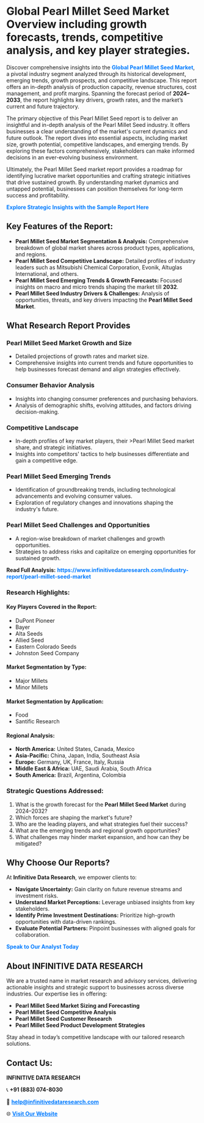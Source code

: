 <h1>Global Pearl Millet Seed Market Overview including growth forecasts, trends, competitive analysis, and key player strategies.</h1>
<p>
Discover comprehensive insights into the 
<a href="https://www.infinitivedataresearch.com/industry-report/pearl-millet-seed-market" rel="dofollow" style="color: #007BFF; text-decoration: none;"><strong>Global Pearl Millet Seed Market</strong></a>, a pivotal industry segment analyzed through its historical development, emerging trends, growth prospects, and competitive landscape. This report offers an in-depth analysis of production capacity, revenue structures, cost management, and profit margins. Spanning the forecast period of <strong>2024–2033</strong>, the report highlights key drivers, growth rates, and the market’s current and future trajectory.
</p>
<p>
The primary objective of this Pearl Millet Seed report is to deliver an insightful and in-depth analysis of the Pearl Millet Seed industry. It offers businesses a clear understanding of the market's current dynamics and future outlook. The report dives into essential aspects, including market size, growth potential, competitive landscapes, and emerging trends. By exploring these factors comprehensively, stakeholders can make informed decisions in an ever-evolving business environment.
</p>
<p>
Ultimately, the Pearl Millet Seed market report provides a roadmap for identifying lucrative market opportunities and crafting strategic initiatives that drive sustained growth. By understanding market dynamics and untapped potential, businesses can position themselves for long-term success and profitability.
</p>
<p>
<a href="https://www.infinitivedataresearch.com/request-sample/reportId=105149" style="color: #007BFF; text-decoration: none;"><strong>Explore Strategic Insights with the Sample Report Here</strong></a>
</p>

<h2>Key Features of the Report:</h2>
<ul>
<li><strong>Pearl Millet Seed Market Segmentation & Analysis:</strong> Comprehensive breakdown of global market shares across product types, applications, and regions.</li>
<li><strong>Pearl Millet Seed Competitive Landscape:</strong> Detailed profiles of industry leaders such as Mitsubishi Chemical Corporation, Evonik, Altuglas International, and others.</li>
<li><strong>Pearl Millet Seed Emerging Trends & Growth Forecasts:</strong> Focused insights on macro and micro trends shaping the market till <strong>2032</strong>.</li>
<li><strong>Pearl Millet Seed Industry Drivers & Challenges:</strong> Analysis of opportunities, threats, and key drivers impacting the <strong>Pearl Millet Seed Market</strong>.</li>
</ul>

<h2>What Research Report Provides</h2>
<h3>Pearl Millet Seed Market Growth and Size</h3>
<ul>
<li>Detailed projections of growth rates and market size.</li>
<li>Comprehensive insights into current trends and future opportunities to help businesses forecast demand and align strategies effectively.</li>
</ul>

<h3>Consumer Behavior Analysis</h3>
<ul>
<li>Insights into changing consumer preferences and purchasing behaviors.</li>
<li>Analysis of demographic shifts, evolving attitudes, and factors driving decision-making.</li>
</ul>

<h3>Competitive Landscape</h3>
<ul>
<li>In-depth profiles of key market players, their >Pearl Millet Seed market share, and strategic initiatives.</li>
<li>Insights into competitors' tactics to help businesses differentiate and gain a competitive edge.</li>
</ul>

<h3>Pearl Millet Seed Emerging Trends</h3>
<ul>
<li>Identification of groundbreaking trends, including technological advancements and evolving consumer values.</li>
<li>Exploration of regulatory changes and innovations shaping the industry's future.</li>
</ul>

<h3>Pearl Millet Seed Challenges and Opportunities</h3>
<ul>
<li>A region-wise breakdown of market challenges and growth opportunities.</li>
<li>Strategies to address risks and capitalize on emerging opportunities for sustained growth.</li>
</ul>
<p><strong>Read Full Analysis:</strong> <a href="https://www.infinitivedataresearch.com/industry-report/pearl-millet-seed-market" rel="dofollow" style="color: #007BFF; text-decoration: none;"><strong>https://www.infinitivedataresearch.com/industry-report/pearl-millet-seed-market</strong></a></p>
<h3>Research Highlights:</h3>
<h4>Key Players Covered in the Report:</h4>
<ul><li>DuPont Pioneer</li><li>Bayer</li><li>Alta Seeds</li><li>Allied Seed</li><li>Eastern Colorado Seeds</li><li>Johnston Seed Company</li></ul>
<h4>Market Segmentation by Type:</h4>
<ul><li>Major Millets</li><li>Minor Millets</li></ul>
<h4>Market Segmentation by Application:</h4>
<ul><li>Food</li><li>Santific Research</li></ul>

<h4>Regional Analysis:</h4>
<ul>
<li><strong>North America:</strong> United States, Canada, Mexico</li>
<li><strong>Asia-Pacific:</strong> China, Japan, India, Southeast Asia</li>
<li><strong>Europe:</strong> Germany, UK, France, Italy, Russia</li>
<li><strong>Middle East & Africa:</strong> UAE, Saudi Arabia, South Africa</li>
<li><strong>South America:</strong> Brazil, Argentina, Colombia</li>
</ul>

<h3>Strategic Questions Addressed:</h3>
<ol>
<li>What is the growth forecast for the <strong>Pearl Millet Seed Market</strong> during 2024–2032?</li>
<li>Which forces are shaping the market's future?</li>
<li>Who are the leading players, and what strategies fuel their success?</li>
<li>What are the emerging trends and regional growth opportunities?</li>
<li>What challenges may hinder market expansion, and how can they be mitigated?</li>
</ol>

<h2>Why Choose Our Reports?</h2>
<p>At <strong>Infinitive Data Research</strong>, we empower clients to:</p>
<ul>
<li><strong>Navigate Uncertainty:</strong> Gain clarity on future revenue streams and investment risks.</li>
<li><strong>Understand Market Perceptions:</strong> Leverage unbiased insights from key stakeholders.</li>
<li><strong>Identify Prime Investment Destinations:</strong> Prioritize high-growth opportunities with data-driven rankings.</li>
<li><strong>Evaluate Potential Partners:</strong> Pinpoint businesses with aligned goals for collaboration.</li>
</ul>
<p><a href="https://www.infinitivedataresearch.com/industry-report/pearl-millet-seed-market" rel="dofollow" style="color: #007BFF; text-decoration: none;"><strong>Speak to Our Analyst Today</strong></a></p>

<h2>About INFINITIVE DATA RESEARCH</h2>
<p>We are a trusted name in market research and advisory services, delivering actionable insights and strategic support to businesses across diverse industries. Our expertise lies in offering:</p>
<ul>
<li><strong>Pearl Millet Seed Market Sizing and Forecasting</strong></li>
<li><strong>Pearl Millet Seed Competitive Analysis</strong></li>
<li><strong>Pearl Millet Seed Customer Research</strong></li>
<li><strong>Pearl Millet Seed Product Development Strategies</strong></li>
</ul>
<p>Stay ahead in today’s competitive landscape with our tailored research solutions.</p>

<h2>Contact Us:</h2>
<p><strong>INFINITIVE DATA RESEARCH</strong></p>
<p>📞 <strong>+91 (883) 074-8030</strong></p>
<p>📧 <strong><a href="mailto:help@infinitivedataresearch.com" style="color: #007BFF;">help@infinitivedataresearch.com</a></strong></p>
<p>🌐 <strong><a href="https://www.infinitivedataresearch.com" rel="dofollow" style="color: #007BFF;">Visit Our Website</a></strong></p>